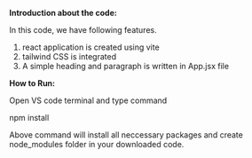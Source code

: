 **Introduction about the code:**

In this code, we have following features.

1. react application is created using vite
2. tailwind CSS is integrated
3. A simple heading and paragraph is written in App.jsx file


**How to Run:**

Open VS code terminal and type command

npm install

Above command will install all neccessary packages and create node_modules folder in your downloaded code.
